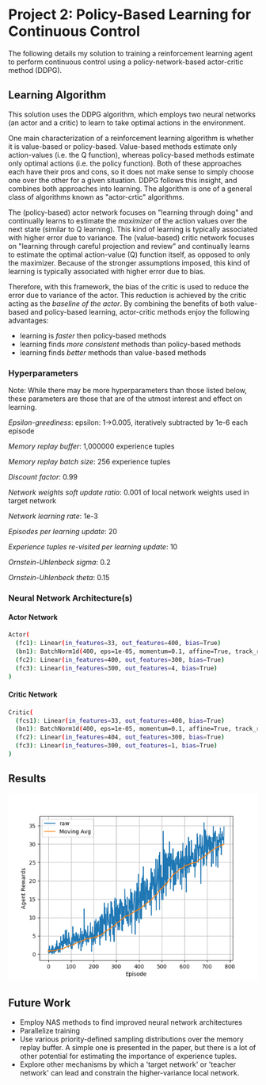 # Project 2: Policy-Based Learning for Continuous Control

The following details my solution to training a reinforcement learning agent to perform continuous control using a policy-network-based actor-critic method (DDPG).

## Learning Algorithm
This solution uses the DDPG algorithm, which employs two neural networks (an actor and a critic) to learn to take optimal actions in the environment.

One main characterization of a reinforcement learning algorithm is whether it is value-based or policy-based. Value-based methods estimate only action-values (i.e. the Q function), whereas policy-based methods estimate only optimal actions (i.e. the policy function). Both of these approaches each have their pros and cons, so it does not make sense to simply choose one over the other for a given situation. DDPG follows this insight, and combines both approaches into learning. The algorithm is one of a general class of algorithms known as "actor-crtic" algorithms.

The (policy-based) actor network focuses on "learning through doing" and continually learns to estimate the _maximizer_ of the action values over the next state (similar to Q learning). This kind of learning is typically associated with higher error due to variance.
The (value-based) critic network focuses on "learning through careful projection and review" and continually learns to estimate the optimal action-value (Q) function itself, as opposed to only the maximizer. Because of the stronger assumptions imposed, this kind of learning is typically associated with higher error due to bias.

Therefore, with this framework, the bias of the critic is used to reduce the error due to variance of the actor.
This reduction is achieved by the critic acting as the _baseline of the actor_.
By combining the benefits of both value-based and policy-based learning, actor-critic methods enjoy the following advantages:
- learning is *faster* then policy-based methods
- learning finds *more consistent* methods than policy-based methods
- learning finds *better* methods than value-based methods

### Hyperparameters
Note: While there may be more hyperparameters than those listed below, these parameters are those that are of the utmost interest and effect on learning.

*Epsilon-greediness*: epsilon: 1->0.005, iteratively subtracted by 1e-6 each episode

*Memory replay buffer*: 1,000000 experience tuples

*Memory replay batch size*: 256 experience tuples

*Discount factor*: 0.99

*Network weights soft update ratio*: 0.001 of local network weights used in target network

*Network learning rate*: 1e-3

*Episodes per learning update*: 20

*Experience tuples re-visited per learning update*: 10

*Ornstein-Uhlenbeck sigma*: 0.2

*Ornstein-Uhlenbeck theta*: 0.15

### Neural Network Architecture(s)

#### Actor Network
```bash
Actor(
  (fc1): Linear(in_features=33, out_features=400, bias=True)
  (bn1): BatchNorm1d(400, eps=1e-05, momentum=0.1, affine=True, track_running_stats=True)
  (fc2): Linear(in_features=400, out_features=300, bias=True)
  (fc3): Linear(in_features=300, out_features=4, bias=True)
)
```

#### Critic Network
```bash
Critic(
  (fcs1): Linear(in_features=33, out_features=400, bias=True)
  (bn1): BatchNorm1d(400, eps=1e-05, momentum=0.1, affine=True, track_running_stats=True)
  (fc2): Linear(in_features=404, out_features=300, bias=True)
  (fc3): Linear(in_features=300, out_features=1, bias=True)
)
```

## Results
![rewards](rewards.png)

## Future Work
- Employ NAS methods to find improved neural network architectures
- Parallelize training
- Use various priority-defined sampling distributions over the memory replay buffer. A simple one is presented in the paper, but there is a lot of other potential for estimating the importance of experience tuples.
- Explore other mechanisms by which a 'target network' or 'teacher network' can lead and constrain the higher-variance local network.
